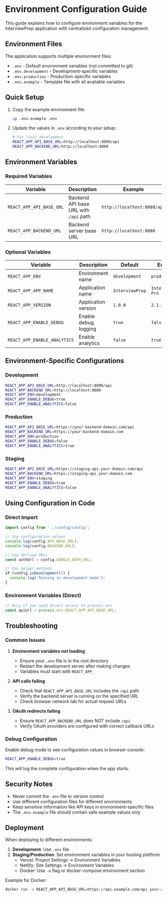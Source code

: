 # Environment Configuration Guide

This guide explains how to configure environment variables for the InterviewPrep application with centralized configuration management.

## Environment Files

The application supports multiple environment files:

- `.env` - Default environment variables (not committed to git)
- `.env.development` - Development-specific variables  
- `.env.production` - Production-specific variables
- `.env.example` - Template file with all available variables

## Quick Setup

1. Copy the example environment file:
   ```bash
   cp .env.example .env
   ```

2. Update the values in `.env` according to your setup:
   ```bash
   # For local development
   REACT_APP_API_BASE_URL=http://localhost:8080/api
   REACT_APP_BACKEND_URL=http://localhost:8080
   ```

## Environment Variables

### Required Variables

| Variable | Description | Example |
|----------|-------------|---------|
| `REACT_APP_API_BASE_URL` | Backend API base URL with `/api` path | `http://localhost:8080/api` |
| `REACT_APP_BACKEND_URL` | Backend server base URL | `http://localhost:8080` |

### Optional Variables

| Variable | Description | Default | Example |
|----------|-------------|---------|---------|
| `REACT_APP_ENV` | Environment name | `development` | `production` |
| `REACT_APP_APP_NAME` | Application name | `InterviewPrep` | `InterviewPrep Pro` |
| `REACT_APP_VERSION` | Application version | `1.0.0` | `2.1.0` |
| `REACT_APP_ENABLE_DEBUG` | Enable debug logging | `true` | `false` |
| `REACT_APP_ENABLE_ANALYTICS` | Enable analytics | `false` | `true` |

## Environment-Specific Configurations

### Development
```bash
REACT_APP_API_BASE_URL=http://localhost:8080/api
REACT_APP_BACKEND_URL=http://localhost:8080
REACT_APP_ENV=development
REACT_APP_ENABLE_DEBUG=true
REACT_APP_ENABLE_ANALYTICS=false
```

### Production
```bash
REACT_APP_API_BASE_URL=https://your-backend-domain.com/api
REACT_APP_BACKEND_URL=https://your-backend-domain.com
REACT_APP_ENV=production
REACT_APP_ENABLE_DEBUG=false
REACT_APP_ENABLE_ANALYTICS=true
```

### Staging
```bash
REACT_APP_API_BASE_URL=https://staging-api.your-domain.com/api
REACT_APP_BACKEND_URL=https://staging-api.your-domain.com
REACT_APP_ENV=staging
REACT_APP_ENABLE_DEBUG=true
REACT_APP_ENABLE_ANALYTICS=false
```

## Using Configuration in Code

### Direct Import
```javascript
import config from '../config/config';

// Use configuration values
console.log(config.API_BASE_URL);
console.log(config.BACKEND_URL);

// Use derived URLs
const authUrl = config.GOOGLE_AUTH_URL;

// Use helper methods
if (config.isDevelopment()) {
  console.log('Running in development mode');
}
```

### Environment Variables (Direct)
```javascript
// Only if you need direct access to process.env
const apiUrl = process.env.REACT_APP_API_BASE_URL;
```

## Troubleshooting

### Common Issues

1. **Environment variables not loading**
   - Ensure your `.env` file is in the root directory
   - Restart the development server after making changes
   - Variables must start with `REACT_APP_`

2. **API calls failing**
   - Check that `REACT_APP_API_BASE_URL` includes the `/api` path
   - Verify the backend server is running on the specified URL
   - Check browser network tab for actual request URLs

3. **OAuth redirects failing**
   - Ensure `REACT_APP_BACKEND_URL` does NOT include `/api`
   - Verify OAuth providers are configured with correct callback URLs

### Debug Configuration

Enable debug mode to see configuration values in browser console:
```bash
REACT_APP_ENABLE_DEBUG=true
```

This will log the complete configuration when the app starts.

## Security Notes

- Never commit the `.env` file to version control
- Use different configuration files for different environments
- Keep sensitive information like API keys in environment-specific files
- The `.env.example` file should contain safe example values only

## Deployment

When deploying to different environments:

1. **Development**: Use `.env` file
2. **Staging/Production**: Set environment variables in your hosting platform
   - Vercel: Project Settings → Environment Variables
   - Netlify: Site Settings → Environment Variables
   - Docker: Use `-e` flag or docker-compose environment section

Example for Docker:
```bash
docker run -e REACT_APP_API_BASE_URL=https://api.example.com/api your-app
```
